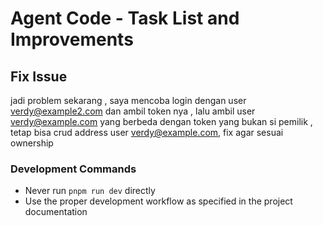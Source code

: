 # Agent Code - Task List and Improvements

## Fix Issue
jadi problem sekarang , saya mencoba login dengan user verdy@example2.com dan ambil token nya , lalu ambil user verdy@example.com yang berbeda dengan token yang bukan si pemilik , tetap bisa crud address user verdy@example.com, fix agar sesuai ownership

### Development Commands
- Never run `pnpm run dev` directly
- Use the proper development workflow as specified in the project documentation